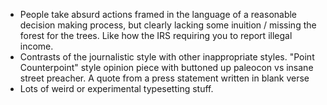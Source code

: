 - People take absurd actions framed in the language of a reasonable decision making process, but clearly lacking some inuition / missing the forest for the trees. Like how the IRS requiring you to report illegal income. 
- Contrasts of the journalistic style with other inappropriate styles. "Point Counterpoint" style opinion piece with buttoned up paleocon vs insane street preacher. A quote from a press statement written in blank verse
- Lots of weird or experimental typesetting stuff.